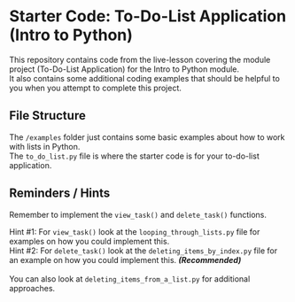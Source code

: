 # Starter Code: To-Do-List Application (Intro to Python)
This repository contains code from the live-lesson covering the module project (To-Do-List Application) for the Intro to Python module.
<br>It also contains some additional coding examples that should be helpful to you when you attempt to complete this project.

## File Structure
The ``/examples`` folder just contains some basic examples about how to work with lists in Python.
<br>The ``to_do_list.py`` file is where the starter code is for your to-do-list application.

## Reminders / Hints
Remember to implement the ``view_task()`` and ``delete_task()`` functions.

Hint #1: For ``view_task()`` look at the ``looping_through_lists.py`` file for examples on how you could implement this.
<br>Hint #2: For ``delete_task()`` look at the ``deleting_items_by_index.py`` file for an example on how you could implement this. <b><i>(Recommended)</b></i> 
<br><br>You can also look at ``deleting_items_from_a_list.py`` for additional approaches. 
